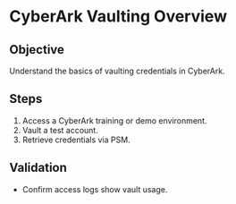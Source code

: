 # CyberArk Vaulting Overview

## Objective
Understand the basics of vaulting credentials in CyberArk.

## Steps
1. Access a CyberArk training or demo environment.
2. Vault a test account.
3. Retrieve credentials via PSM.

## Validation
- Confirm access logs show vault usage.

